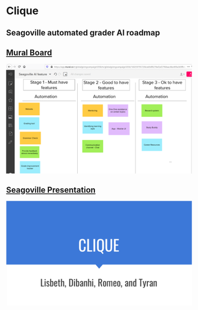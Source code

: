 # Clique

## Seagoville automated grader AI roadmap

## [Mural Board](https://app.mural.co/t/globalgivingcampaign5058/m/globalgivingcampaign5058/1602597957206/a69df8278af2af27f68aac4be499a369ffb6abc8)
![Mural Board](/assets/SeagovilleMuralImage.PNG)

## [Seagoville Presentation](/assets/CLIQUE.pptx)
![Seagoville Presentation](/assets/CLIQUE.PNG)
